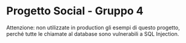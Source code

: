 # Progetto Social - Gruppo 4

Attenzione: non utilizzate in production gli esempi di questo progetto, perché tutte le chiamate al database sono vulnerabili a SQL Injection.
